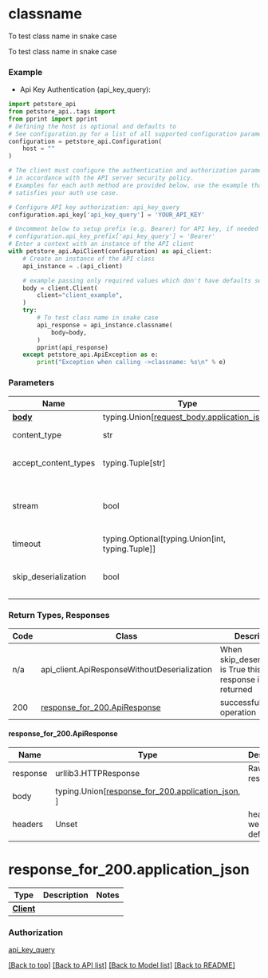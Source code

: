 # **classname**
<a name="classname"></a>

To test class name in snake case

To test class name in snake case

### Example

* Api Key Authentication (api_key_query):
```python
import petstore_api
from petstore_api..tags import 
from pprint import pprint
# Defining the host is optional and defaults to 
# See configuration.py for a list of all supported configuration parameters.
configuration = petstore_api.Configuration(
    host = ""
)

# The client must configure the authentication and authorization parameters
# in accordance with the API server security policy.
# Examples for each auth method are provided below, use the example that
# satisfies your auth use case.

# Configure API key authorization: api_key_query
configuration.api_key['api_key_query'] = 'YOUR_API_KEY'

# Uncomment below to setup prefix (e.g. Bearer) for API key, if needed
# configuration.api_key_prefix['api_key_query'] = 'Bearer'
# Enter a context with an instance of the API client
with petstore_api.ApiClient(configuration) as api_client:
    # Create an instance of the API class
    api_instance = .(api_client)

    # example passing only required values which don't have defaults set
    body = client.Client(
        client="client_example",
    )
    try:
        # To test class name in snake case
        api_response = api_instance.classname(
            body=body,
        )
        pprint(api_response)
    except petstore_api.ApiException as e:
        print("Exception when calling ->classname: %s\n" % e)
```
### Parameters

Name | Type | Description  | Notes
------------- | ------------- | ------------- | -------------
[**body**](../../components/request_bodies/client_request_body.md) | typing.Union[[request_body.application_json](../../components/request_bodies/client_request_body.md#petstore_api.components.request_bodies.application_json)] | required |
content_type | str | optional, default is 'application/json' | Selects the schema and serialization of the request body
accept_content_types | typing.Tuple[str] | default is ('application/json', ) | Tells the server the content type(s) that are accepted by the client
stream | bool | default is False | if True then the response.content will be streamed and loaded from a file like object. When downloading a file, set this to True to force the code to deserialize the content to a FileSchema file
timeout | typing.Optional[typing.Union[int, typing.Tuple]] | default is None | the timeout used by the rest client
skip_deserialization | bool | default is False | when True, headers and body will be unset and an instance of api_client.ApiResponseWithoutDeserialization will be returned

### Return Types, Responses

Code | Class | Description
------------- | ------------- | -------------
n/a | api_client.ApiResponseWithoutDeserialization | When skip_deserialization is True this response is returned
200 | [response_for_200.ApiResponse](#classname.response_for_200.ApiResponse) | successful operation

#### <a id="classname.response_for_200.ApiResponse" >response_for_200.ApiResponse</a>
Name | Type | Description  | Notes
------------- | ------------- | ------------- | -------------
response | urllib3.HTTPResponse | Raw response |
body | typing.Union[[response_for_200.application_json](#classname.response_for_200.application_json), ] |  |
headers | Unset | headers were not defined |

# <a id="classname.response_for_200.application_json" >response_for_200.application_json</a>
Type | Description  | Notes
------------- | ------------- | -------------
[**Client**](../../components/schema/client.Client.md) |  | 


### Authorization

[api_key_query](../../../README.md#api_key_query)

[[Back to top]](#__pageTop) [[Back to API list]](../../../README.md#documentation-for-api-endpoints) [[Back to Model list]](../../../README.md#documentation-for-models) [[Back to README]](../../../README.md)

